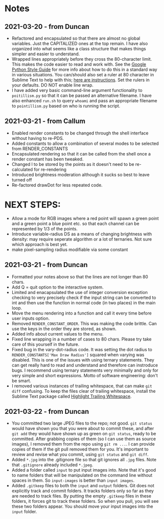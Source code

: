 # Notes

## 2021-03-20 - from Duncan

  * Refactored and encapsulated so that there are almost no global variables.
    Just the CAPITALIZED ones at the top remain. I have also organized into
    what seems like a class structure that makes things simpler and easier to
    understand.
  * Wrapped lines appropriately before they cross the 80-character limit. This
    makes the code easier to read and work with. See the
    [Google Python Style Guide][1] for more info about how to do this in a
    standard way in various situations. You can/should also set a ruler at 80
    character in Sublime Text to help with this; [here are instructions][2]. Set
    the rulers in your defaults. DO NOT enable line wrap.
  * I have added very basic command-line argument functionality to
    `poitillism.py` so that it can be passed an alternative filename. I have
    also enhanced `run.sh` to query `whoami` and pass an appropriate filename
    to `pointillism.py` based on who is running the script.

## 2021-03-21 - from Callum

  * Enabled render constants to be changed through the shell interface without
    having to re-PDS.
  * Added constants to allow a combination of several modes to be selected from
    RENDER_CONSTANTS
  * Encapsulated rendering so that it can be called from the shell once a render
    constant has been tweaked.
  * Changed l to be stored by the points as it doesn't need to be re-calculated
    for re-rendering
  * Introduced brightness moderation although it sucks so best to leave turned
    off
  * Re-factored drawDot for less repeated code.

  NEXT STEPS:
  ==========
  * Allow a mode for RGB images where a red point will spawn a green point and a
    green point a blue
    point etc. so that each channel can be represented by 1/3 of the points.
  * Introduce variable-radius DS as a means of changing brightness with density:
    may require seperate algorithm or a lot of ternaries. Not sure which
    approach is best yet.
  * make pixel-sampling radius modifiable via some constant

## 2021-03-21 - from Duncan

  * Formatted your notes above so that the lines are not longer than 80 chars.
  * Add Q = quit option to the interactive system.
  * Limited and enacapsulated the use of integer conversion exception checking
    to very precisely check if the input string can be converted to int and then
    use the function in normal code (in two places) in the main loop.
  * Move the menu rendering into a function and call it every time before user
    inputs option.
  * Removed `RENDER_CONSTANT_ORDER`. This was making the code brittle. Can use
    the keys in the order they are stored, as shown.
  * Added info about current values to the menu.
  * Fixed line wrapping in a number of cases to 80 chars. Please try take care
    of this yourself in the future.
  * Fixed bug in the vary-dot-radius code. It was setting the dot radius to
    `RENDER_CONSTANTS['Max Draw Radius']` squared when varying was disabled.
    This is one of the issues with using ternary statements. They can get really
    hard to read and understand and therefore can instroduce bugs. I
    recommend using ternary statements very minimally and only for very simple
    and short expressions. Motto of software engineering: don't be smart.
  * I removed various instances of trailing whitespace, that can make `git diff`
    confusing. To keep the files clear of trailing whitespace, install the
    Sublime Text package called [Highlight Trailing Whitespace][3].

## 2021-03-22 - from Duncan

  * You committed two large JPEG files to the repo; not good. `git status`
    would have shown you that you were about to commit these, and after
    `git add` they would have shown up as green on `git status`, ready to be
    committed. After grabbing copies of them (so I can use them as source
    images), I removed them from the repo using `git rm ...`. I can provide
    copies of them if the git pull removed them for you. It's important to
    review and revise what you commit, using `git status` and `git diff`.
  * Added `*.jpg` into the .gitignore file so that git ignores all `.jpg` files.
    Note that `.gitignore` already included `*.jpeg`.
  * Added a folder called `input` to put input images into. Note that it's
    good to name folders that will be manipulated on the command line without
    spaces in them. So `input-images` is better than `input images`.
  * Added `.gitkeep` files to both the `input` and `output` folders. Git does
    not explicitly track and commit folders. It tracks folders only so far as
    they are needed to track files. By putting the empty `.gitkeep` files in
    these folders, it forces git to track these folders. So when you pull, you
    will see these two folders appear. You should move your input images into
    the `input` folder.

[1]: https://google.github.io/styleguide/pyguide.html
[2]: https://stackoverflow.com/a/25901060
[3]: https://packagecontrol.io/packages/Highlight%20Trailing%20Whitespace
